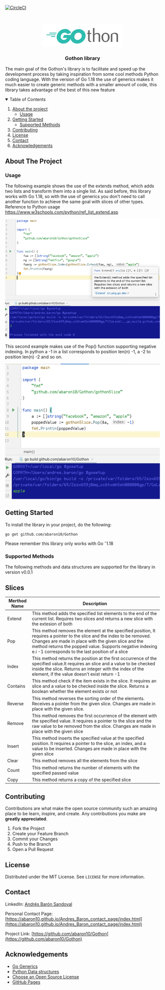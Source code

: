 
[![CircleCI](https://dl.circleci.com/status-badge/img/gh/abaron10/Gothon/tree/master.svg?style=shield)](https://dl.circleci.com/status-badge/redirect/gh/abaron10/Gothon/tree/master)
<!-- PROJECT LOGO -->
<br />
<p align="center">
 <img src="https://github.com/abaron10/Gothon/blob/master/static/Gothon.png?raw=true)" />
  <h3 align="center">Gothon library</h3>
  
</p>

The main goal of the Gothon's library is to facilitate and speed up the development process by taking inspiration from some cool methods Python coding language. With the version of Go 1.18 the use of generics makes it much easier to create generic methods with a smaller amount of code, this library takes advantage of the best of this new feature

<!-- TABLE OF CONTENTS -->
<details open="open">
  <summary>Table of Contents</summary>
  <ol>
    <li>
      <a href="#about-the-project">About the project</a>
      <ul>
        <li><a href="#usage">Usage</a></li>
      </ul>
    </li>
    <li>
      <a href="#getting-started">Getting Started</a>
       <ul>
        <li><a href="#supported-methods">Supported Methods</a></li>
      </ul>
    </li>
    <li><a href="#contributing">Contributing</a></li>
    <li><a href="#license">License</a></li>
    <li><a href="#contact">Contact</a></li>
    <li><a href="#acknowledgements">Acknowledgements</a></li>
  </ol>
</details>



<!-- ABOUT THE PROJECT -->
## About The Project

### Usage

The following example shows the use of the extends method, which adds two lists and transform them into a single list.
As said before, this library works with Go 1.18, so with the use of generics you don't need to call another function to achieve the same goal with slices of other types. Reference to Python usage https://www.w3schools.com/python/ref_list_extend.asp

<p align="center">
 <img src="https://github.com/abaron10/Gothon/blob/master/static/demo2.png?raw=true)" />
</p>


This second example makes use of the Pop() function supporting negative indexing. In python a -1 in a list corresponds to position len(n) -1, a -2 to position len(n) -2 and so on.

<p align="center">
 <img src="https://github.com/abaron10/Gothon/blob/master/static/demo4.png?raw=true)" />
</p>

<!-- GETTING STARTED -->
## Getting Started
To install the library in your project, do the following:
```
go get github.com/abaron10/Gothon

```
Please remember this library only works with Go ˆ1.18


### Supported Methods

The following methods and data structures are supported for the library in version v0.0.1

## Slices

| Merthod Name      | Description |
| ----------- | ----------- |
|  Extend     | This method adds the specified list elements to the end of the current list. Requires two slices and returns a new slice with the extesion of both|
| Pop   | This method removes the element at the specified position, It requires a pointer to the slice and the index to be removed. Changes are made in place with the given slice and the method returns the popped value. Supports negative indexing e.i -1 corresponds to the last position of a slice  |
|Index |This method returns the position at the first occurrence of the specified value.It requires an slice and a value to be checked inside the slice. Returns an integer with the index of the element, if the value doesn't exist return -1|
|Contains|This method check if the item exists in the slice. It requires an slice and a value to be checked inside the slice. Returns a boolean whether the element exists or not|
|Reverse|This method reverses the sorting order of the elements. Receives a pointer from the given slice. Changes are made in place with the given slice.|
|Remove|This method removes the first occurrence of the element with the specified value. It requires a pointer to the slice and the raw value to be removed from the slice. Changes are made in place with the given slice|
|Insert|This method inserts the specified value at the specified position. It requires a pointer to the slice, an index, and a value to be inserted. Changes are made in place with the given slice|
|Clear|This method removes all the elements from the slice|
|Count|This method returns the number of elements with the specified passed value|
|Copy|This method returns a copy of the specified slice|

<!-- CONTRIBUTING -->
## Contributing

Contributions are what make the open source community such an amazing place to be learn, inspire, and create. Any contributions you make are **greatly appreciated**.

1. Fork the Project
2. Create your Feature Branch 
3. Commit your Changes 
4. Push to the Branch 
5. Open a Pull Request

<!-- LICENSE -->
## License

Distributed under the MIT License. See `LICENSE` for more information.

<!-- CONTACT -->
## Contact

LinkedIn: [Andrés Barón Sandoval](https://www.linkedin.com/in/andres-baron-sandoval-76ab96186/)


Personal Contact Page: [https://abaron10.github.io/Andres_Baron_contact_page/index.html](https://abaron10.github.io/Andres_Baron_contact_page/index.html)

Project Link: [https://github.com/abaron10/Gothon](https://github.com/abaron10/Gothon)

<!-- ACKNOWLEDGEMENTS -->
## Acknowledgements
* [Go Generics](https://go.dev/doc/tutorial/generics)
* [Python Data structures](https://developers.google.com/edu/python/lists)
* [Choose an Open Source License](https://choosealicense.com)
* [GitHub Pages](https://pages.github.com)








